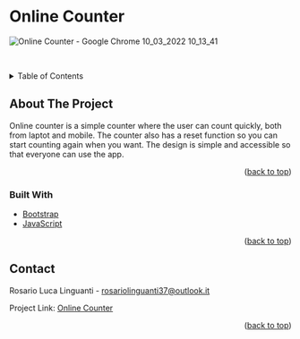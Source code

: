 # Online Counter 
![Online Counter - Google Chrome 10_03_2022 10_13_41](https://user-images.githubusercontent.com/69202361/157682870-1c187eca-7dfe-40c6-a8e3-9e906f76e60b.png)
<div id="top"></div>


<div id="top"></div>

<!-- PROJECT LOGO -->
<br />
<div align="center">
  </a>
  <p align="center">
  </p>
</div>



<!-- TABLE OF CONTENTS -->
<details>
  <summary>Table of Contents</summary>
  <ol>
    <li>
      <a href="#about-the-project">About The Project</a>
      <ul>
        <li><a href="#built-with">Built With</a></li>
      </ul>
    </li>
    <li><a href="#contact">Contact</a></li>
  </ol>
</details>



<!-- ABOUT THE PROJECT -->
## About The Project

Online counter is a simple counter where the user can count quickly, both from laptot and mobile. The counter also has a reset function so you can start counting again when you want. The design is simple and accessible so that everyone can use the app. 

<p align="right">(<a href="#top">back to top</a>)</p>



### Built With
* [Bootstrap](https://getbootstrap.com)
* [JavaScript](https://www.javascript.com/)

<p align="right">(<a href="#top">back to top</a>)</p>


<!-- CONTACT -->
## Contact

Rosario Luca Linguanti - rosariolinguanti37@outlook.it

Project Link: [Online Counter](https://peaceful-liskov-6daa09.netlify.app/)

<p align="right">(<a href="#top">back to top</a>)</p>


